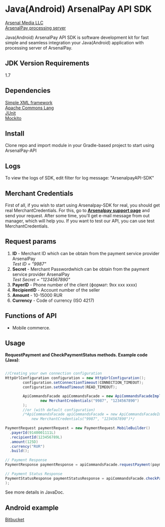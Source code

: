 Java(Android) ArsenalPay API SDK
=========

[Arsenal Media LLC](http://www.arsenalmedia.ru/index.php/en)  
[ArsenalPay processing server](https://arsenalpay.ru)

Java(Android) ArsenalPay API SDK is software development kit for 
fast simple and seamless integration your Java(Android) application with processing server of ArsenalPay.

JDK Version Requirements
----

1.7

Dependencies
----

[Simple XML framework](http://simple.sourceforge.net)  
[Apache Commons Lang](http://commons.apache.org/proper/commons-lang/)  
[JUnit](http://junit.org/)  
[Mockito](http://mockito.org/)

Install
----

Clone repo and import module in your Gradle-based project to start using ArsenalPay-API

Logs
----
To view the logs of SDK, edit filter for log message: "ArsenalpayAPI-SDK"

Merchant Credentials
----
First of all, if you wish to start using Arsenalpay-SDK for real, you should get real MerchantCredentials. For this, go to **[Arsenalpay support page](https://arsenalpay.ru/index.html)** and send your request.
After some time, you'll get e-mail message from out manager, which will help you.
If you want to test our API, you can use test MerchantCredentials.

Request params
----
1) **ID** - Merchant ID which can be obtain from the payment service provider ArsenalPay  
*Test ID = "9987"*  
2) **Secret** - Merchant Passwordwhich can be obtain from the payment service provider ArsenalPay  
*Test Secret = "1234567890"*  
3) **PayerID** - Phone number of the client (формат: 9xx xxx xxxx)  
4) **RecipientID** - Account number of the seller  
5) **Amount** - 10-15000 RUR  
6) **Currency** - Code of currency (ISO 4217)  

Functions of API
----

- Mobile commerce.

Usage
----
**RequestPayment and CheckPaymentStatus methods. Example code (Java)**:

```java 

//Creating your own connection configuration
HttpUrlConfiguration configuration = new HttpUrlConfiguration();
        configuration.setConnectionTimeout(CONNECTION_TIMEOUT);
        configuration.setReadTimeout(READ_TIMEOUT);

        ApiCommandsFacade apiCommandsFacade = new ApiCommandsFacadeImpl(new HttpUrlConnectionImpl(configuration),
                new MerchantCredentials("9987", "1234567890")
        );
        //or (with default configuration)
        /*ApiCommandsFacade apiCommandsFacade = new ApiCommandsFacadeImpl(
            new MerchantCredentials("9987", "1234567890")*/
 
PaymentRequest paymentRequest = new PaymentRequest.MobileBuilder()
  .payerId(9140001111L)
  .recipientId(123456789L)
  .amount(125D)
  .currency("RUR")
  .build();
 
// Payment Response
PaymentResponse paymentResponse = apiCommandsFacade.requestPayment(paymentRequest)
 
// Payment Status Response
PaymentStatusResponse paymentStatusResponse = apiCommandsFacade.checkPaymentStatus(new PaymentStatusRequest(paymentResponse.getTransactionId())
);
```      

See more details in JavaDoc.

**Android example**
----
[Bitbucket](https://bitbucket.org/dejibqp/arsenalpaytest)
